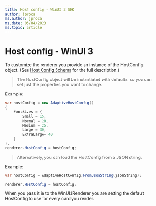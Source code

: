 ```yaml
---
title: Host config - WinUI 3 SDK
author: jproca
ms.author: jproca
ms.date: 05/04/2023
ms.topic: article
---
```


# Host config - WinUI 3

To customize the renderer you provide an instance of the HostConfig object. (See [Host Config Schema](../../../rendering-cards/host-config.md) for the full description.)

> The HostConfig object will be instantiated with defaults, so you can set just the properties you want to change.

Example:

```csharp
var hostConfig = new AdaptiveHostConfig() 
{
    FontSizes = {
        Small = 15,
        Normal = 20,
        Medium = 25,
        Large = 30,
        ExtraLarge= 40
    }
};
renderer.HostConfig = hostConfig;
```

> Alternatively, you can load the HostConfig from a JSON string.

Example:

```csharp
var hostConfig = AdaptiveHostConfig.FromJsonString(jsonString); 

renderer.HostConfig = hostConfig;
```

When you pass it in to the WinUI3Renderer you are setting the default HostConfig to use for every card you render.